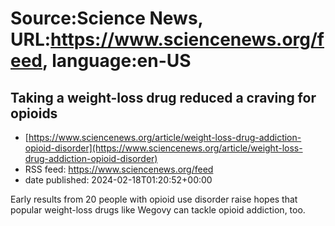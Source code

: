 # Source:Science News, URL:https://www.sciencenews.org/feed, language:en-US

## Taking a weight-loss drug reduced a craving for opioids
 - [https://www.sciencenews.org/article/weight-loss-drug-addiction-opioid-disorder](https://www.sciencenews.org/article/weight-loss-drug-addiction-opioid-disorder)
 - RSS feed: https://www.sciencenews.org/feed
 - date published: 2024-02-18T01:20:52+00:00

Early results from 20 people with opioid use disorder raise hopes that popular weight-loss drugs like Wegovy can tackle opioid addiction, too.

